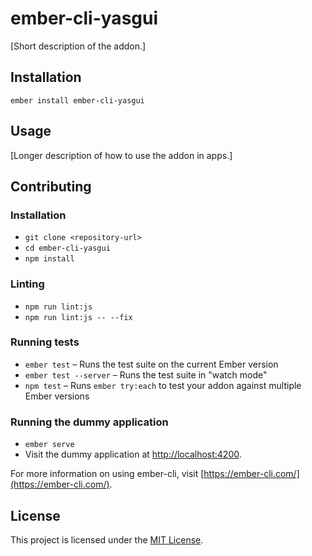 ember-cli-yasgui
==============================================================================

[Short description of the addon.]

Installation
------------------------------------------------------------------------------

```
ember install ember-cli-yasgui
```


Usage
------------------------------------------------------------------------------

[Longer description of how to use the addon in apps.]


Contributing
------------------------------------------------------------------------------

### Installation

* `git clone <repository-url>`
* `cd ember-cli-yasgui`
* `npm install`

### Linting

* `npm run lint:js`
* `npm run lint:js -- --fix`

### Running tests

* `ember test` – Runs the test suite on the current Ember version
* `ember test --server` – Runs the test suite in "watch mode"
* `npm test` – Runs `ember try:each` to test your addon against multiple Ember versions

### Running the dummy application

* `ember serve`
* Visit the dummy application at [http://localhost:4200](http://localhost:4200).

For more information on using ember-cli, visit [https://ember-cli.com/](https://ember-cli.com/).

License
------------------------------------------------------------------------------

This project is licensed under the [MIT License](LICENSE.md).
